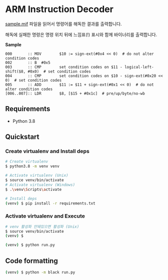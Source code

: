 # ARM Instruction Decoder

[sample.mif](./sample.mif) 파일을 읽어서 명령어를 해독한 결과를 출력합니다.

해독에 실패한 명령은 명령 위치 뒤에 느낌표(!) 표시와 함께 바이너리를 출력합니다.

**Sample**

```arm
000       :: MOV        $10 := sign-ext(#0x4 << 0)  # do not alter condition codes
002       :: B  #0x5
003       :: CMP        set condition codes on $11 - logical-left-shift($8, #0x0)  # set condition codes
004       :: CMP        set condition codes on $10 - sign-ext(#0x20 << 0)  # set condition codes
005       :: ADD        $11 := $11 + sign-ext(#0x1 << 0)  # do not alter condition codes
[006..007]:: LDR        $8, [$15 + #0x1c]  # pre/up/byte/no-wb
```

## Requirements
- Python 3.8

## Quickstart

### Create virtualenv and Install deps

```bash
# Create virtualenv
$ python3.8 -m venv venv

# Activate virtualenv (Unix)
$ source venv/bin/activate
# Activate virtualenv (Windows)
$ .\venv\Scripts\activate

# Install deps
(venv) $ pip install -r requirements.txt
```

### Activate virtualenv and Execute

```bash
# venv 활성화 안돼있으면 활성화 (Unix)
$ source venv/bin/activate
(venv) $

(venv) $ python run.py
```

## Code formatting

```bash
(venv) $ python -m black run.py
```
